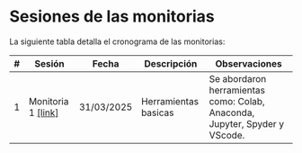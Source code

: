 # Sesiones de las monitorias

La siguiente tabla detalla el cronograma de las monitorias:

|#|Sesión|Fecha|Descripción|Observaciones|
|---|---|---|---|---|
|1|Monitoria 1 [[link]](monitoria1_31-03-2025/)| 31/03/2025 |Herramientas basicas|Se abordaron herramientas como: Colab, Anaconda, Jupyter, Spyder y VScode.|
